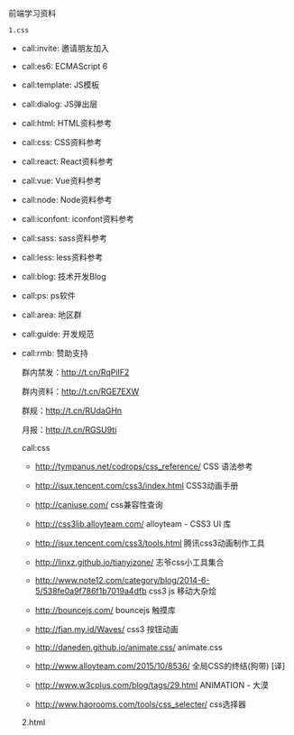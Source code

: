 前端学习资料

    1.css
- call:invite:  邀请朋友加入
- call:es6:  ECMAScript 6
- call:template: JS模板
- call:dialog: JS弹出层
- call:html: HTML资料参考
- call:css: CSS资料参考
- call:react: React资料参考
- call:vue: Vue资料参考
- call:node: Node资料参考
- call:iconfont: iconfont资料参考
- call:sass: sass资料参考
- call:less: less资料参考
- call:blog: 技术开发Blog
- call:ps: ps软件
- call:area: 地区群
- call:guide: 开发规范
- call:rmb: 赞助支持

    群内禁发：http://t.cn/RqPiIF2

    群内资料：http://t.cn/RGE7EXW

    群规：http://t.cn/RUdaGHn

    月报：http://t.cn/RGSU9ti

    call:css

  -  http://tympanus.net/codrops/css_reference/
    CSS 语法参考

  -  http://isux.tencent.com/css3/index.html
    CSS3动画手册

  -  http://caniuse.com/
    css兼容性查询

  -  http://css3lib.alloyteam.com/
    alloyteam - CSS3 UI 库

  -  http://isux.tencent.com/css3/tools.html
    腾讯css3动画制作工具

   - http://linxz.github.io/tianyizone/
    志爷css小工具集合

  -  http://www.note12.com/category/blog/2014-6-5/538fe0a9f786f1b7019a4dfb
    css3 js 移动大杂烩

  -  http://bouncejs.com/
    bouncejs 触摸库

  -  http://fian.my.id/Waves/
    css3 按钮动画

  -  http://daneden.github.io/animate.css/
    animate.css

  -  http://www.alloyteam.com/2015/10/8536/
    全局CSS的终结(狗带) [译]

  -  http://www.w3cplus.com/blog/tags/29.html
    ANIMATION - 大漠

  -  http://www.haorooms.com/tools/css_selecter/
    css选择器




   2.html

